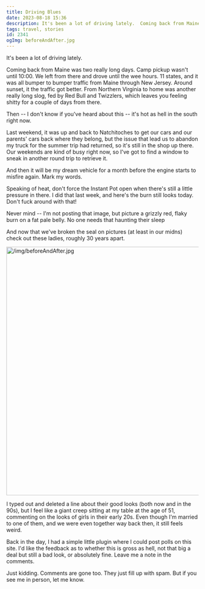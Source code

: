 ```yaml
---
title: Driving Blues
date: 2023-08-18 15:36
description: It's been a lot of driving lately.  Coming back from Maine was two really long days.  Camp pickup wasn't until 10:00.  We left from there and drove until the wee hours.  11 states, and it was all bumper to bumper traffic from Maine through New Jersey.
tags: travel, stories
id: 2341
ogImg: beforeAndAfter.jpg
---
```

It's been a lot of driving lately.

Coming back from Maine was two really long days.  Camp pickup wasn't until 10:00.  We left from there and drove until the wee hours.  11 states, and it was all bumper to bumper traffic from Maine through New Jersey.  Around sunset, it the traffic got better.  From Northern Virginia to home was another really long slog, fed by Red Bull and Twizzlers, which leaves you feeling shitty for a couple of days from there.

Then -- I don't know if you've heard about this -- it's hot as hell in the south right now.

Last weekend, it was up and back to Natchitoches to get our cars and our parents' cars back where they belong, but the issue that lead us to abandon my truck for the summer trip had returned, so it's still in the shop up there.  Our weekends are kind of busy right now, so I've got to find a window to sneak in another round trip to retrieve it.

And then it will be my dream vehicle for a month before the engine starts to misfire again.  Mark my words.

Speaking of heat, don't force the Instant Pot open when there's still a little pressure in there.  I did that last week, and here's the burn still looks today.  Don't fuck around with that!

Never mind -- I'm not posting that image, but picture a grizzly red, flaky burn on a fat pale belly.  No one needs that haunting their sleep

And now that we've broken the seal on pictures (at least in our midns) check out these ladies, roughly 30 years apart.

<a class="lightview centered" href="/img/beforeAndAfter.jpg" data-lightview-caption="" data-lightview-group="group1"><img src="/img/beforeAndAfter.jpg" alt="/img/beforeAndAfter.jpg" width="650px"><br><span class="caption"></span></a>

I typed out and deleted a line about their good looks (both now and in the 90s), but I feel like a giant creep sitting at my table at the age of 51, commenting on the looks of girls in their early 20s.  Even though I'm married to one of them, and we were even together way back then, it still feels weird.

Back in the day, I had a simple little plugin where I could post polls on this site.  I'd like the feedback as to whether this is gross as hell, not that big a deal but still a bad look, or absolutely fine.  Leave me a note in the comments.

Just kidding.  Comments are gone too.  They just fill up with spam.  But if you see me in person, let me know.
